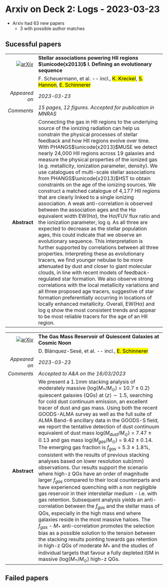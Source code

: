 # Arxiv on Deck 2: Logs - 2023-03-23

* Arxiv had 63 new papers
    * 3 with possible author matches

## Sucessful papers


|||
|---:|:---|
| [![arXiv](https://img.shields.io/badge/arXiv-arXiv:2303.12101-b31b1b.svg)](https://arxiv.org/abs/arXiv:2303.12101) | **Stellar associations powering HII regions $\unicode{x2013}$ I. Defining  an evolutionary sequence**  |
|| F. Scheuermann, et al. -- incl., <mark>K. Kreckel</mark>, <mark>S. Hannon</mark>, <mark>E. Schinnerer</mark> |
|*Appeared on*| *2023-03-23*|
|*Comments*| *15 pages, 12 figures. Accepted for publication in MNRAS*|
|**Abstract**| Connecting the gas in HII regions to the underlying source of the ionizing radiation can help us constrain the physical processes of stellar feedback and how HII regions evolve over time. With PHANGS$\unicode{x2013}$MUSE we detect nearly 24,000 HII regions across 19 galaxies and measure the physical properties of the ionized gas (e.g. metallicity, ionization parameter, density). We use catalogues of multi-scale stellar associations from PHANGS$\unicode{x2013}$HST to obtain constraints on the age of the ionizing sources. We construct a matched catalogue of 4,177 HII regions that are clearly linked to a single ionizing association. A weak anti-correlation is observed between the association ages and the H$\alpha$ equivalent width EW(H$\alpha$), the H$\alpha$/FUV flux ratio and the ionization parameter, log q. As all three are expected to decrease as the stellar population ages, this could indicate that we observe an evolutionary sequence. This interpretation is further supported by correlations between all three properties. Interpreting these as evolutionary tracers, we find younger nebulae to be more attenuated by dust and closer to giant molecular clouds, in line with recent models of feedback-regulated star formation. We also observe strong correlations with the local metallicity variations and all three proposed age tracers, suggestive of star formation preferentially occurring in locations of locally enhanced metallicity. Overall, EW(H$\alpha$) and log q show the most consistent trends and appear to be most reliable tracers for the age of an HII region. |


|||
|---:|:---|
| [![arXiv](https://img.shields.io/badge/arXiv-arXiv:2303.12110-b31b1b.svg)](https://arxiv.org/abs/arXiv:2303.12110) | **The Gas Mass Reservoir of Quiescent Galaxies at Cosmic Noon**  |
|| D. Blánquez-Sesé, et al. -- incl., <mark>E. Schinnerer</mark> |
|*Appeared on*| *2023-03-23*|
|*Comments*| *Accepted to A&A on the 16/03/2023*|
|**Abstract**| We present a 1.1mm stacking analysis of moderately massive (log($M_{*}$/$M_{\odot}$) = 10.7 $\pm$ 0.2) quiescent galaxies (QGs) at $\langle z\rangle \sim1.5$, searching for cold dust continuum emission, an excellent tracer of dust and gas mass. Using both the recent GOODS-ALMA survey as well as the full suite of ALMA Band-6 ancillary data in the GOODS-S field, we report the tentative detection of dust continuum equivalent of dust mass log($M_{dust}$/$M_{\odot}$) = 7.47 $\pm$ 0.13 and gas mass log($M_{gas}$/$M_{\odot}$) = 9.42 $\pm$ 0.14. The emerging gas fraction is $f_{gas}$ = 5.3 $\pm$ 1.8%, consistent with the results of previous stacking analyses based on lower resolution sub(mm) observations. Our results support the scenario where high-z QGs have an order of magnitude larger $f_{gas}$ compared to their local counterparts and have experienced quenching with a non negligible gas reservoir in their interstellar medium - i.e. with gas retention. Subsequent analysis yields an anti-correlation between the $f_{gas}$ and the stellar mass of QGs, especially in the high mass end where galaxies reside in the most massive haloes. The $f_{gas}$ - $M_{*}$ anti-correlation promotes the selection bias as a possible solution to the tension between the stacking results pointing towards gas retention in high-z QGs of moderate $M_{*}$ and the studies of individual targets that favour a fully depleted ISM in massive (log($M_{*}$/$M_{\odot}$) high-z QGs. |

## Failed papers

